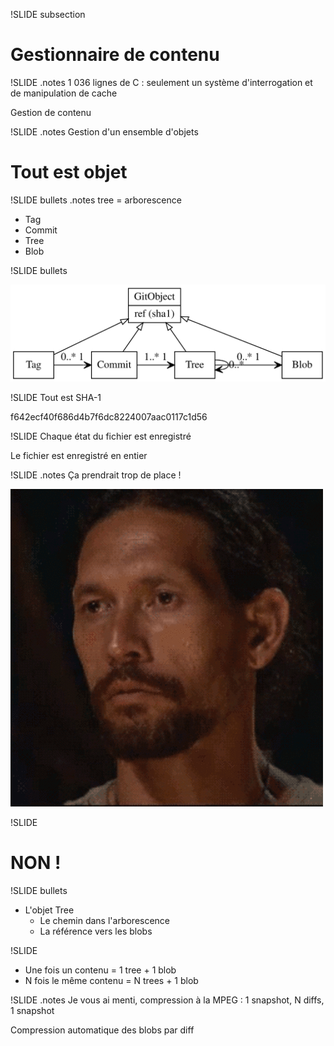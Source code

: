 !SLIDE subsection
# Gestionnaire de contenu #

!SLIDE
.notes 1 036 lignes de C : seulement un système d'interrogation et de manipulation de cache

Gestion de contenu

!SLIDE
.notes Gestion d'un ensemble d'objets

# Tout est objet #

!SLIDE bullets
.notes tree = arborescence

* Tag
* Commit
* Tree
* Blob

!SLIDE bullets

![Pseudo-UML](classes.svg)

!SLIDE
Tout est SHA-1

f642ecf40f686d4b7f6dc8224007aac0117c1d56

!SLIDE
Chaque état du fichier est enregistré

Le fichier est enregistré en entier

!SLIDE
.notes Ça prendrait trop de place !

![Oh](oh_.gif)

!SLIDE
# NON !

!SLIDE bullets
  * L'objet Tree
    * Le chemin dans l'arborescence
    * La référence vers les blobs

!SLIDE
* Une fois un contenu = 1 tree + 1 blob
* N fois le même contenu = N trees + 1 blob

!SLIDE
.notes Je vous ai menti, compression à la MPEG : 1 snapshot, N diffs, 1 snapshot

Compression automatique des blobs par diff
